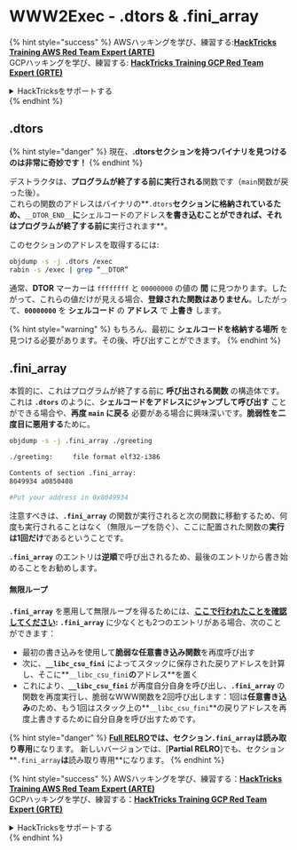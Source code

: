 # WWW2Exec - .dtors & .fini\_array

{% hint style="success" %}
AWSハッキングを学び、練習する:<img src="/.gitbook/assets/arte.png" alt="" data-size="line">[**HackTricks Training AWS Red Team Expert (ARTE)**](https://training.hacktricks.xyz/courses/arte)<img src="/.gitbook/assets/arte.png" alt="" data-size="line">\
GCPハッキングを学び、練習する: <img src="/.gitbook/assets/grte.png" alt="" data-size="line">[**HackTricks Training GCP Red Team Expert (GRTE)**<img src="/.gitbook/assets/grte.png" alt="" data-size="line">](https://training.hacktricks.xyz/courses/grte)

<details>

<summary>HackTricksをサポートする</summary>

* [**サブスクリプションプラン**](https://github.com/sponsors/carlospolop)を確認してください!
* **💬 [**Discordグループ**](https://discord.gg/hRep4RUj7f)または[**Telegramグループ**](https://t.me/peass)に参加するか、**Twitter** 🐦 [**@hacktricks\_live**](https://twitter.com/hacktricks\_live)**をフォローしてください。**
* **ハッキングのトリックを共有するには、[**HackTricks**](https://github.com/carlospolop/hacktricks)と[**HackTricks Cloud**](https://github.com/carlospolop/hacktricks-cloud)のGitHubリポジトリにPRを提出してください。**

</details>
{% endhint %}

## .dtors

{% hint style="danger" %}
現在、**.dtorsセクションを持つバイナリを見つけるのは非常に奇妙です！**
{% endhint %}

デストラクタは、**プログラムが終了する前に実行される**関数です（`main`関数が戻った後）。\
これらの関数のアドレスはバイナリの**`.dtors`**セクションに格納されているため、**`__DTOR_END__`**に**シェルコードのアドレス**を書き込むことができれば、それはプログラムが終了する前に**実行されます**。

このセクションのアドレスを取得するには:
```bash
objdump -s -j .dtors /exec
rabin -s /exec | grep “__DTOR”
```
通常、**DTOR** マーカーは `ffffffff` と `00000000` の値の **間** に見つかります。したがって、これらの値だけが見える場合、**登録された関数はありません**。したがって、**`00000000`** を **シェルコード** の **アドレス** で **上書き** します。

{% hint style="warning" %}
もちろん、最初に **シェルコードを格納する場所** を見つける必要があります。その後、呼び出すことができます。
{% endhint %}

## **.fini\_array**

本質的に、これはプログラムが終了する前に **呼び出される関数** の構造体です。これは **`.dtors`** のように、**シェルコードをアドレスにジャンプして呼び出す** ことができる場合や、**再度 `main` に戻る** 必要がある場合に興味深いです。**脆弱性を二度目に悪用する**ために。
```bash
objdump -s -j .fini_array ./greeting

./greeting:     file format elf32-i386

Contents of section .fini_array:
8049934 a0850408

#Put your address in 0x8049934
```
注意すべきは、**`.fini_array`** の関数が実行されると次の関数に移動するため、何度も実行されることはなく（無限ループを防ぐ）、ここに配置された関数の**実行は1回だけ**であるということです。

**`.fini_array`** のエントリは**逆順**で呼び出されるため、最後のエントリから書き始めることをお勧めします。

#### 無限ループ

**`.fini_array`** を悪用して無限ループを得るためには、[**ここで行われたことを確認してください**](https://guyinatuxedo.github.io/17-stack\_pivot/insomnihack18\_onewrite/index.html)**:** **`.fini_array`** に少なくとも2つのエントリがある場合、次のことができます：

* 最初の書き込みを使用して**脆弱な任意書き込み関数**を再度呼び出す
* 次に、**`__libc_csu_fini`** によってスタックに保存された戻りアドレスを計算し、そこに**`__libc_csu_fini`**の**アドレス**を置く
* これにより、**`__libc_csu_fini`** が再度自分自身を呼び出し、**`.fini_array`** の関数を再度実行し、脆弱なWWW関数を2回呼び出します：1回は**任意書き込み**のため、もう1回はスタック上の**`__libc_csu_fini`**の戻りアドレスを再度上書きするために自分自身を呼び出すためです。

{% hint style="danger" %}
[**Full RELRO**](../common-binary-protections-and-bypasses/relro.md)**では、**セクション**`.fini_array`**は**読み取り専用**になります。
新しいバージョンでは、[**Partial RELRO**]でも、セクション**`.fini_array`**は**読み取り専用**になります。
{% endhint %}


{% hint style="success" %}
AWSハッキングを学び、練習する：<img src="/.gitbook/assets/arte.png" alt="" data-size="line">[**HackTricks Training AWS Red Team Expert (ARTE)**](https://training.hacktricks.xyz/courses/arte)<img src="/.gitbook/assets/arte.png" alt="" data-size="line">\
GCPハッキングを学び、練習する：<img src="/.gitbook/assets/grte.png" alt="" data-size="line">[**HackTricks Training GCP Red Team Expert (GRTE)**<img src="/.gitbook/assets/grte.png" alt="" data-size="line">](https://training.hacktricks.xyz/courses/grte)

<details>

<summary>HackTricksをサポートする</summary>

* [**サブスクリプションプラン**](https://github.com/sponsors/carlospolop)を確認してください！
* **💬 [**Discordグループ**](https://discord.gg/hRep4RUj7f)または[**テレグラムグループ**](https://t.me/peass)に参加するか、**Twitter** 🐦 [**@hacktricks\_live**](https://twitter.com/hacktricks\_live)**をフォローしてください。**
* **ハッキングのトリックを共有するには、[**HackTricks**](https://github.com/carlospolop/hacktricks)および[**HackTricks Cloud**](https://github.com/carlospolop/hacktricks-cloud)のGitHubリポジトリにPRを提出してください。**

</details>
{% endhint %}
